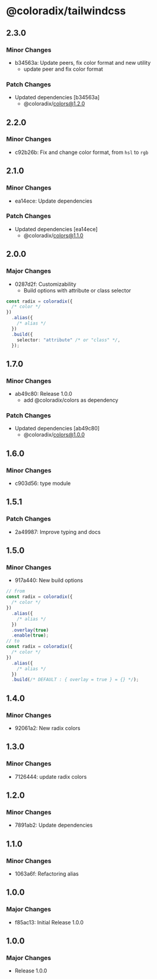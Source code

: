 # @coloradix/tailwindcss

## 2.3.0

### Minor Changes

- b34563a: Update peers, fix color format and new utility
  - update peer and fix color format

### Patch Changes

- Updated dependencies [b34563a]
  - @coloradix/colors@1.2.0

## 2.2.0

### Minor Changes

- c92b26b: Fix and change color format, from `hsl` to `rgb`

## 2.1.0

### Minor Changes

- ea14ece: Update dependencies

### Patch Changes

- Updated dependencies [ea14ece]
  - @coloradix/colors@1.1.0

## 2.0.0

### Major Changes

- 0287d2f: Customizability
  - Build options with attribute or class selector

```typescript
const radix = coloradix({
  /* color */
})
  .alias({
    /* alias */
  })
  .build({
    selector: "attribute" /* or "class" */,
  });
```

## 1.7.0

### Minor Changes

- ab49c80: Release 1.0.0
  - add @coloradix/colors as dependency

### Patch Changes

- Updated dependencies [ab49c80]
  - @coloradix/colors@1.0.0

## 1.6.0

### Minor Changes

- c903d56: type module

## 1.5.1

### Patch Changes

- 2a49987: Improve typing and docs

## 1.5.0

### Minor Changes

- 917a440: New build options

```typescript
// from
const radix = coloradix({
  /* color */
})
  .alias({
    /* alias */
  })
  .overlay(true)
  .enable(true);
// to
const radix = coloradix({
  /* color */
})
  .alias({
    /* alias */
  })
  .build(/* DEFAULT : { overlay = true } = {} */);
```

## 1.4.0

### Minor Changes

- 92061a2: New radix colors

## 1.3.0

### Minor Changes

- 7126444: update radix colors

## 1.2.0

### Minor Changes

- 7891ab2: Update dependencies

## 1.1.0

### Minor Changes

- 1063a6f: Refactoring alias

## 1.0.0

### Major Changes

- f85ac13: Initial Release 1.0.0

## 1.0.0

### Major Changes

- Release 1.0.0
